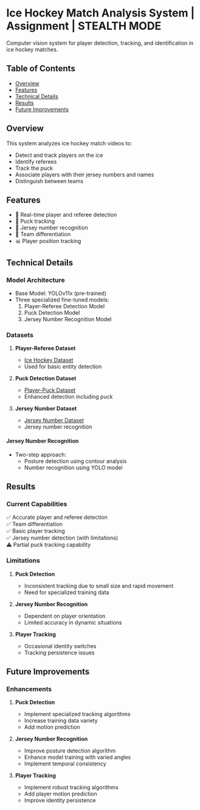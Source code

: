 # Ice Hockey Match Analysis System | Assignment | STEALTH MODE
Computer vision system for player detection, tracking, and identification in ice hockey matches.

## Table of Contents
- [Overview](#overview)
- [Features](#features)
- [Technical Details](#technical-details)
- [Results](#results)
- [Future Improvements](#future-improvements)

## Overview
This system analyzes ice hockey match videos to:
- Detect and track players on the ice
- Identify referees
- Track the puck
- Associate players with their jersey numbers and names
- Distinguish between teams

## Features
- 🏃 Real-time player and referee detection
- 🏒 Puck tracking
- 👕 Jersey number recognition
- 🎯 Team differentiation
- 📊 Player position tracking


## Technical Details

### Model Architecture
- Base Model: YOLOv11x (pre-trained)
- Three specialized fine-tuned models:
  1. Player-Referee Detection Model
  2. Puck Detection Model
  3. Jersey Number Recognition Model

### Datasets
1. **Player-Referee Dataset**
   - [Ice Hockey Dataset](https://universe.roboflow.com/ravirajsinh-dabhi-6mq2l/ice-hockey-drjvv/dataset/2)
   - Used for basic entity detection

2. **Puck Detection Dataset**
   - [Player-Puck Dataset](https://universe.roboflow.com/projects-8f38g/player-detection-b6ww5/dataset/2)
   - Enhanced detection including puck

3. **Jersey Number Dataset**
   - [Jersey Number Dataset](https://universe.roboflow.com/fastdeploy/-923m4/dataset/1)
   - Jersey number recognition



#### Jersey Number Recognition
- Two-step approach:
  - Posture detection using contour analysis
  - Number recognition using YOLO model

## Results

### Current Capabilities
✅ Accurate player and referee detection </br>
✅ Team differentiation </br>
✅ Basic player tracking </br>
✅ Jersey number detection (with limitations) </br>
⚠️ Partial puck tracking capability </br>

### Limitations
1. **Puck Detection**
   - Inconsistent tracking due to small size and rapid movement
   - Need for specialized training data

2. **Jersey Number Recognition**
   - Dependent on player orientation
   - Limited accuracy in dynamic situations

3. **Player Tracking**
   - Occasional identity switches
   - Tracking persistence issues

## Future Improvements

### Enhancements
1. **Puck Detection**
   - Implement specialized tracking algorithms
   - Increase training data variety
   - Add motion prediction

2. **Jersey Number Recognition**
   - Improve posture detection algorithm
   - Enhance model training with varied angles
   - Implement temporal consistency

3. **Player Tracking**
   - Implement robust tracking algorithms
   - Add player motion prediction
   - Improve identity persistence
